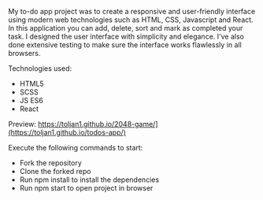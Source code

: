 My to-do app project was to create a responsive and user-friendly interface using modern web technologies such as HTML, CSS, Javascript and React. In this application you can add, delete, sort and mark as completed your task. I designed the user interface with simplicity and elegance. I've also done extensive testing to make sure the interface works flawlessly in all browsers.

Technologies used:

- HTML5
- SCSS
- JS ES6
- React

Preview: https://toljan1.github.io/2048-game/](https://toljan1.github.io/todos-app/)

Execute the following commands to start:

- Fork the repository
- Clone the forked repo
- Run npm install to install the dependencies
- Run npm start to open project in browser
